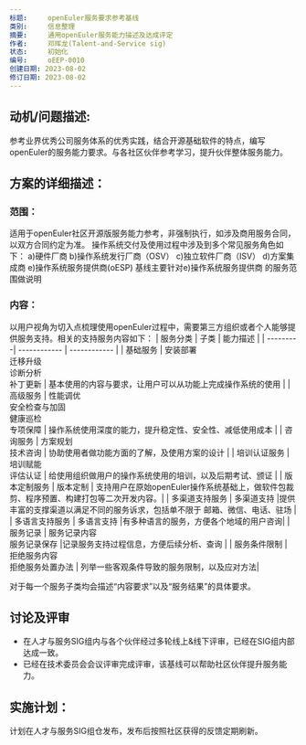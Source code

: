 ```yaml
---
标题:     openEuler服务要求参考基线
类别:     信息整理
摘要:     通用openEuler服务能力描述及达成评定
作者:     邓晖龙(Talent-and-Service sig)
状态:     初始化
编号:     oEEP-0010 
创建日期: 2023-08-02
修订日期: 2023-08-02
---
```


## 动机/问题描述:
参考业界优秀公司服务体系的优秀实践，结合开源基础软件的特点，编写openEuler的服务能力要求。与各社区伙伴参考学习，提升伙伴整体服务能力。

## 方案的详细描述：
### 范围：
适用于openEuler社区开源版服务能力参考，非强制执行，如涉及商用服务合同，以双方合同约定为准。
   操作系统交付及使用过程中涉及到多个常见服务角色如下：
   a)硬件厂商
   b)操作系统发行厂商（OSV）
   c)独立软件厂商（ISV）
   d)方案集成商
   e)操作系统服务提供商(oESP)
基线主要针对e)操作系统服务提供商 的服务范围做说明

### 内容：
以用户视角为切入点梳理使用openEuler过程中，需要第三方组织或者个人能够提供服务支持。相关的支持服务内容如下：
|   服务分类  |    子类    | 能力描述  |
| ---------| ------------ | ------------ |
| 基础服务  | 安装部署<br />迁移升级<br />诊断分析<br />补丁更新  | 基本使用的内容与要求，让用户可以从功能上完成操作系统的使用  |
| 高级服务  | 性能调优<br />安全检查与加固<br />健康巡检<br />专项保障  | 操作系统使用深度的能力，提升稳定性、安全性、减低使用成本   |
| 咨询服务  | 方案规划<br />技术咨询  | 协助使用者做功能方面的了解，及使用方案的设计  |
| 培训认证服务  | 培训赋能<br />评估认证  | 给使用组织做用户的操作系统使用的培训，以及后期考试、颁证 |
| 版本定制服务  | 版本定制  | 支持用户在原始openEuler操作系统基础上，做软件包裁剪、程序预置、构建打包等二次开发内容。|
| 多渠道支持服务 | 多渠道支持 |提供丰富的支撑渠道以满足不同的服务诉求，包括单不限于 邮箱、微信、电话、驻场 |
| 多语言支持服务 | 多语言支持 |有多种语言的服务，方便各个地域的用户咨询|
| 服务记录 | 服务记录内容<br />服务记录保存 |记录服务支持过程信息，方便后续分析、查询 |
| 服务条件限制 | 拒绝服务内容<br />拒绝服务处置办法 | 列举一些客观条件导致的服务限制，以及应对方法|

对于每一个服务子类均会描述“内容要求”以及“服务结果”的具体要求。
## 讨论及评审
- 在人才与服务SIG组内与各个伙伴经过多轮线上&线下评审，已经在SIG组内部达成一致。
- 已经在技术委员会会议评审完成评审，该基线可以帮助社区伙伴提升服务能力。

## 实施计划：
计划在人才与服务SIG组仓发布，发布后按照社区获得的反馈定期刷新。

